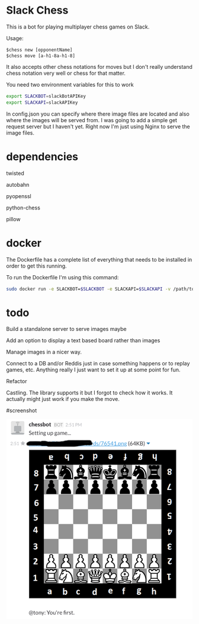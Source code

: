# Slack Chess

This is a bot for playing multiplayer chess games on Slack.

Usage:

```
$chess new [opponentName]
$chess move [a-h1-8a-h1-8]
```

It also accepts other chess notations for moves but I don't really understand chess notation very well or chess for that matter.

You need two environment variables for this to work

```bash
export SLACKBOT=slackBotAPIKey
export SLACKAPI=slackAPIKey
```

In config.json you can specify where there image files are located and also where the images will be served from.
I was going to add a simple get request server but I haven't yet. Right now I'm just using Nginx to serve the image files.

# dependencies

twisted

autobahn

pyopenssl

python-chess

pillow

# docker

The Dockerfile has a complete list of everything that needs to be installed in order to get this running.

To run the Dockerfile I'm using this command:

```bash
sudo docker run -e SLACKBOT=$SLACKBOT -e SLACKAPI=$SLACKAPI -v /path/to/images/:/resources/ imagename
```

# todo

Build a standalone server to serve images maybe

Add an option to display a text based board rather than images

Manage images in a nicer way.

Connect to a DB and/or Reddis just in case something happens or to replay games, etc. Anything really I just want to set it up at some point for fun.

Refactor 

Castling. The library supports it but I forgot to check how it works. It actually might just work if you make the move.

#screenshot

![ALT text](/screenshot.png)
